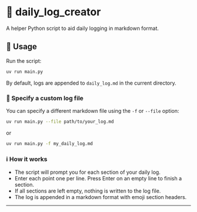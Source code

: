 # 📝 daily_log_creator

A helper Python script to aid daily logging in markdown format.

## 🚀 Usage

Run the script:

```bash
uv run main.py
```

By default, logs are appended to `daily_log.md` in the current directory.

### 📄 Specify a custom log file

You can specify a different markdown file using the `-f` or `--file` option:

```bash
uv run main.py --file path/to/your_log.md
```

or

```bash
uv run main.py -f my_daily_log.md
```

### ℹ️ How it works

- The script will prompt you for each section of your daily log.
- Enter each point one per line. Press Enter on an empty line to finish a section.
- If all sections are left empty, nothing is written to the log file.
- The log is appended in a markdown format with emoji section headers.

---
